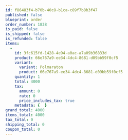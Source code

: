 ```yaml
---
id: f86483f4-b70b-40c8-b1ca-c89f7b8b3f47
published: false
blueprint: order
order_number: 1838
is_paid: false
is_shipped: false
is_refunded: false
items:
  -
    id: 3fc615fd-1428-4e94-a0ac-a7a09b36833d
    product: 66e767a9-ee34-4dc4-8681-d09bb59f0cf5
    variant:
      variant: Polmaraton
      product: 66e767a9-ee34-4dc4-8681-d09bb59f0cf5
    quantity: 1
    total: 4000
    tax:
      amount: 0
      rate: 0
      price_includes_tax: true
    metadata: {  }
grand_total: 4000
items_total: 4000
tax_total: 0
shipping_total: 0
coupon_total: 0
---
```

